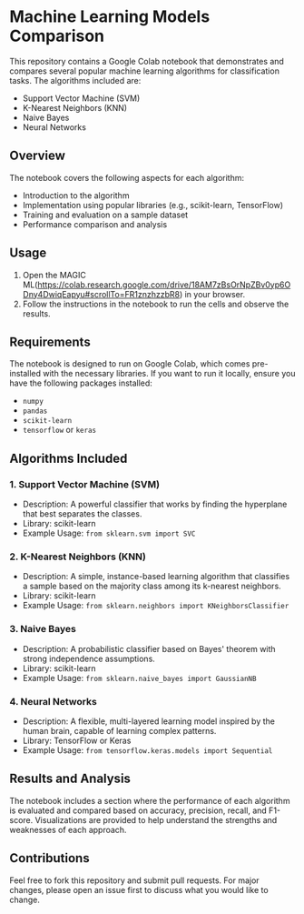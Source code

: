# Machine Learning Models Comparison

This repository contains a Google Colab notebook that demonstrates and compares several popular machine learning algorithms for classification tasks. The algorithms included are:

- Support Vector Machine (SVM)
- K-Nearest Neighbors (KNN)
- Naive Bayes
- Neural Networks

## Overview

The notebook covers the following aspects for each algorithm:
- Introduction to the algorithm
- Implementation using popular libraries (e.g., scikit-learn, TensorFlow)
- Training and evaluation on a sample dataset
- Performance comparison and analysis

## Usage

1. Open the MAGIC ML(https://colab.research.google.com/drive/18AM7zBsOrNpZBv0yp6ODny4DwiqEapyu#scrollTo=FR1znzhzzbR8) in your browser.
2. Follow the instructions in the notebook to run the cells and observe the results.

## Requirements

The notebook is designed to run on Google Colab, which comes pre-installed with the necessary libraries. If you want to run it locally, ensure you have the following packages installed:
- `numpy`
- `pandas`
- `scikit-learn`
- `tensorflow` or `keras`

## Algorithms Included

### 1. Support Vector Machine (SVM)
- Description: A powerful classifier that works by finding the hyperplane that best separates the classes.
- Library: scikit-learn
- Example Usage: `from sklearn.svm import SVC`

### 2. K-Nearest Neighbors (KNN)
- Description: A simple, instance-based learning algorithm that classifies a sample based on the majority class among its k-nearest neighbors.
- Library: scikit-learn
- Example Usage: `from sklearn.neighbors import KNeighborsClassifier`

### 3. Naive Bayes
- Description: A probabilistic classifier based on Bayes' theorem with strong independence assumptions.
- Library: scikit-learn
- Example Usage: `from sklearn.naive_bayes import GaussianNB`

### 4. Neural Networks
- Description: A flexible, multi-layered learning model inspired by the human brain, capable of learning complex patterns.
- Library: TensorFlow or Keras
- Example Usage: `from tensorflow.keras.models import Sequential`

## Results and Analysis

The notebook includes a section where the performance of each algorithm is evaluated and compared based on accuracy, precision, recall, and F1-score. Visualizations are provided to help understand the strengths and weaknesses of each approach.

## Contributions

Feel free to fork this repository and submit pull requests. For major changes, please open an issue first to discuss what you would like to change.

